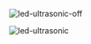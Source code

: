 ![led-ultrasonic-off](https://github.com/NFernando98/Distance-based-LED-control-system/assets/61730280/fbb37026-b2c9-4d84-871f-4c18cd6591c1)

![led-ultrasonic](https://github.com/NFernando98/Distance-based-LED-control-system/assets/61730280/a75ef4de-6ef3-42ac-a5db-76274f636cd4)
